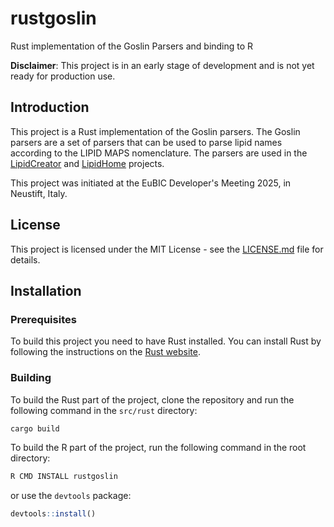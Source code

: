 # rustgoslin
Rust implementation of the Goslin Parsers and binding to R

**Disclaimer**: This project is in an early stage of development and is not yet ready for production use.

## Introduction
This project is a Rust implementation of the Goslin parsers. The Goslin parsers are a set of parsers that can be used to parse lipid names according to the LIPID MAPS nomenclature. The parsers are used in the [LipidCreator](https://lipidcreator.org) and [LipidHome](https://lipidhome.co.uk) projects.

This project was initiated at the EuBIC Developer's Meeting 2025, in Neustift, Italy.

## License

This project is licensed under the MIT License - see the [LICENSE.md](LICENSE.md) file for details.

## Installation

### Prerequisites

To build this project you need to have Rust installed. You can install Rust by following the instructions on the [Rust website](https://www.rust-lang.org/tools/install).

### Building

To build the Rust part of the project, clone the repository and run the following command in the `src/rust` directory:

```bash
cargo build
```

To build the R part of the project, run the following command in the root directory:

```bash
R CMD INSTALL rustgoslin
```

or use the `devtools` package:

```R
devtools::install()
```
